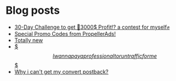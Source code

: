 # Blog posts
<!-- BLOG-POST-LIST:START -->
- [30-Day Challenge to get 🎯3000$ Profit⁉ a contest for myself✊](https://afflift.com/f/threads/30-day-challenge-to-get-%F0%9F%8E%AF3000-profit%E2%81%89-a-contest-for-myself%E2%9C%8A.9419/)
- [Special Promo Codes from PropellerAds!](https://afflift.com/f/threads/special-promo-codes-from-propellerads.10122/)
- [Totally new](https://afflift.com/f/threads/totally-new.10138/)
- [$$$ I wanna pay a professional to run traffic for me $$$](https://afflift.com/f/threads/i-wanna-pay-a-professional-to-run-traffic-for-me.10132/)
- [Why i can&#39;t get my convert postback?](https://afflift.com/f/threads/why-i-cant-get-my-convert-postback.10137/)
<!-- BLOG-POST-LIST:END -->
